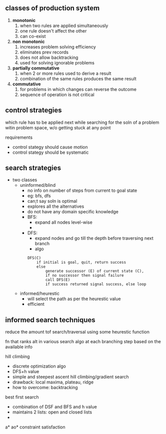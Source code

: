 ## classes of production system
1. **monotonic**
	1. when two rules are applied simultaneously
	2. one rule doesn't affect the other
	3. can co-exist
2. **non monotonic**
	1. increases problem solving efficiency
	2. eliminates prev records
	3. does not allow backtracking
	4. used for solving ignorable problems
3. **partially commutative**
	1. when 2 or more rules used to derive a result
	2. combination of the same rules produces the same result
4. **commutative**
	1. for problems in which changes can reverse the outcome
	2. sequence of operation is not critical


## control strategies
which rule has to be applied next while searching for the soln of a problem witin problem space, w/o getting stuck at any point

requirements
- control stategy should cause motion
- control stategy should be systematic


## search strategies
- two classes
	- uninformed/blind
		- no info on number of steps from current to goal state
		- eg: bfs, dfs
		- can;t say soln is optimal
		- explores all the alternatives
		- do not have any domain specific knowledge
		- BFS: 
			- expand all nodes level-wise
			- 
		- DFS: 
			- expand nodes and go till the depth before traversing next branch
			- algo
			```
			DFS(C)
				if initial is goal, quit, return success
				else
					generate successor (E) of current state (C), 
					if no successor then signal failure
					call DFS(E)
					if success returned signal success, else loop
			```
	- informed/heurestic
		- will select the path as per the heurestic value
		- efficient

## informed search techniques
reduce the amount tof search/traversal using some heurestic function

fn that ranks alt in various search algo at each branching step based on the available info

hill climbing
- discrete optimization algo
- DFS+h value
- simple and steepest ascent hill climbing/gradient search
- drawback: local maxima, plateau, ridge
- how to overcome: backtracking

best first search
- combination of DSF and BFS and h value
- maintains 2 lists: open and closed lists
- 

a*
ao*
constraint satisfaction

